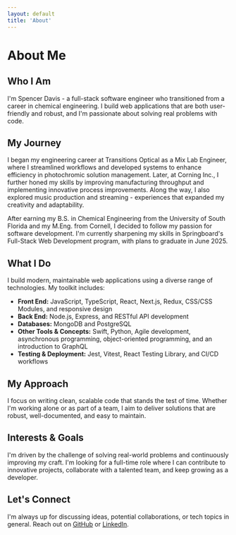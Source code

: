 ```yaml
---
layout: default
title: 'About'
---
```


# About Me

## Who I Am

I'm Spencer Davis - a full-stack software engineer who transitioned from a career in chemical engineering. I build web applications that are both user-friendly and robust, and I'm passionate about solving real problems with code.

## My Journey

I began my engineering career at Transitions Optical as a Mix Lab Engineer, where I streamlined workflows and developed systems to enhance efficiency in photochromic solution management. Later, at Corning Inc., I further honed my skills by improving manufacturing throughput and implementing innovative process improvements. Along the way, I also explored music production and streaming - experiences that expanded my creativity and adaptability.

After earning my B.S. in Chemical Engineering from the University of South Florida and my M.Eng. from Cornell, I decided to follow my passion for software development. I'm currently sharpening my skills in Springboard's Full-Stack Web Development program, with plans to graduate in June 2025.

## What I Do

I build modern, maintainable web applications using a diverse range of technologies. My toolkit includes:

- **Front End:** JavaScript, TypeScript, React, Next.js, Redux, CSS/CSS Modules, and responsive design
- **Back End:** Node.js, Express, and RESTful API development
- **Databases:** MongoDB and PostgreSQL
- **Other Tools & Concepts:** Swift, Python, Agile development, asynchronous programming, object-oriented programming, and an introduction to GraphQL
- **Testing & Deployment:** Jest, Vitest, React Testing Library, and CI/CD workflows

## My Approach

I focus on writing clean, scalable code that stands the test of time. Whether I'm working alone or as part of a team, I aim to deliver solutions that are robust, well-documented, and easy to maintain.

## Interests & Goals

I'm driven by the challenge of solving real-world problems and continuously improving my craft. I'm looking for a full-time role where I can contribute to innovative projects, collaborate with a talented team, and keep growing as a developer.

## Let's Connect

I'm always up for discussing ideas, potential collaborations, or tech topics in general. Reach out on [GitHub](https://github.com/spencerdavis226) or [LinkedIn](https://www.linkedin.com/in/davisspencer/).
